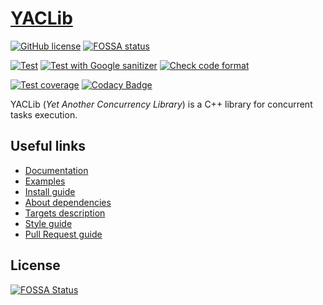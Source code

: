 # [YACLib](https://github.com/YACLib/YACLib)

[![GitHub license](
https://img.shields.io/badge/license-MIT-blue.svg)](
https://raw.githubusercontent.com/YACLib/YACLib/main/LICENSE)
[![FOSSA status](
https://app.fossa.com/api/projects/git%2Bgithub.com%2FYACLib%2FYACLib.svg?type=shield)](
https://app.fossa.com/projects/git%2Bgithub.com%2FYACLib%2FYACLib)

[![Test](
https://github.com/YACLib/YACLib/actions/workflows/push.yml/badge.svg?branch=main)](
https://github.com/YACLib/YACLib/actions/workflows/push.yml)
[![Test with Google sanitizer](
https://github.com/YACLib/YACLib/actions/workflows/google_sanitizer.yml/badge.svg?branch=main)](
https://github.com/YACLib/YACLib/actions/workflows/google_sanitizer.yml)
[![Check code format](
https://github.com/YACLib/YACLib/actions/workflows/code_format.yml/badge.svg?branch=main)](
https://github.com/YACLib/YACLib/actions/workflows/code_format.yml)

[![Test coverage](
https://codecov.io/gh/YACLib/YACLib/branch/main/graph/badge.svg)](
https://codecov.io/gh/YACLib/YACLib)
[![Codacy Badge](
https://app.codacy.com/project/badge/Grade/4113686840a645a8950abdf1197611bd)](
https://www.codacy.com/gh/YACLib/YACLib/dashboard?utm_source=github.com&amp;utm_medium=referral&amp;utm_content=YACLib/YACLib&amp;utm_campaign=Badge_Grade)

YACLib (_Yet Another Concurrency Library_) is a C++ library for concurrent tasks execution.

## Useful links

* [Documentation](https://yaclib.github.io/YACLib)
* [Examples](test/examples)
* [Install guide](doc/INSTALL.md)
* [About dependencies](doc/DEPENDENCIES.md)
* [Targets description](doc/TARGETS.md)
* [Style guide](doc/STYLEGUIDE.md)
* [Pull Request guide](TODO(MBkkt))

## License

[![FOSSA Status](
https://app.fossa.com/api/projects/git%2Bgithub.com%2FYACLib%2FYACLib.svg?type=large)](
https://app.fossa.com/projects/git%2Bgithub.com%2FYACLib%2FYACLib?ref=badge_large)
